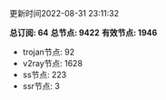 更新时间2022-08-31 23:11:32

**总订阅: 64**
**总节点: 9422**
**有效节点: 1946**
- trojan节点: 92
- v2ray节点: 1628
- ss节点: 223
- ssr节点: 3
